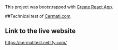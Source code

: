This project was bootstrapped with [Create React App](https://github.com/facebook/create-react-app).

##Technical test of [Cermati.com](https://www.cermati.com).

## Link to the live website

<https://cermatitest.netlify.com/>
